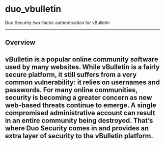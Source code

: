 duo_vbulletin
=============

Duo Security two-factor authentication for vBulletin

-------------------------------------------------------------------------------
Overview
-------------------------------------------------------------------------------
vBulletin is a popular online community software used by many websites. While vBulletin is a fairly secure platform, it still suffers from a very common vulnerability: it relies on usernames and passwords. For many online communities, security is becoming a greater concern as new web-based threats continue to emerge. A single compromised administrative account can result in an entire community being destroyed. That’s where Duo Security comes in and provides an extra layer of security to the vBulletin platform.
-------------------------------------------------------------------------------
